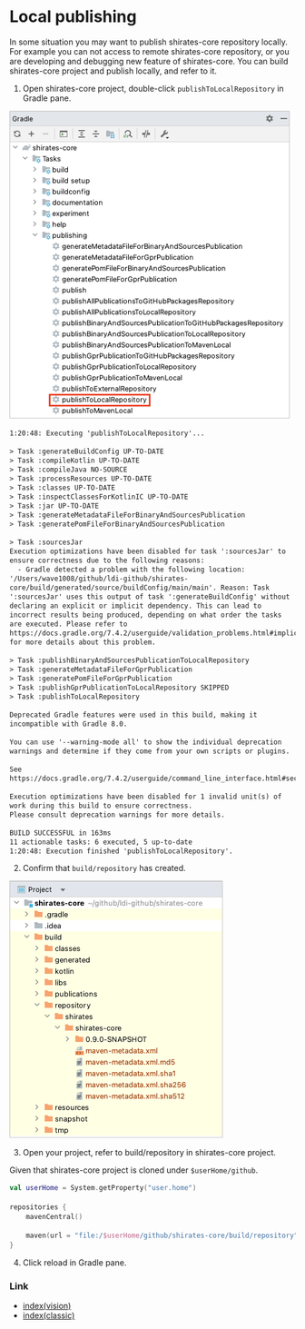# Local publishing

In some situation you may want to publish shirates-core repository locally. For example you can not access to remote
shirates-core repository, or you are developing and debugging new feature of shirates-core. You can build
shirates-core project and publish locally, and refer to it.

1. Open shirates-core project, double-click `publishToLocalRepository` in Gradle pane.

![](_images/publish_to_local_repository.png)

```
1:20:48: Executing 'publishToLocalRepository'...

> Task :generateBuildConfig UP-TO-DATE
> Task :compileKotlin UP-TO-DATE
> Task :compileJava NO-SOURCE
> Task :processResources UP-TO-DATE
> Task :classes UP-TO-DATE
> Task :inspectClassesForKotlinIC UP-TO-DATE
> Task :jar UP-TO-DATE
> Task :generateMetadataFileForBinaryAndSourcesPublication
> Task :generatePomFileForBinaryAndSourcesPublication

> Task :sourcesJar
Execution optimizations have been disabled for task ':sourcesJar' to ensure correctness due to the following reasons:
  - Gradle detected a problem with the following location: '/Users/wave1008/github/ldi-github/shirates-core/build/generated/source/buildConfig/main/main'. Reason: Task ':sourcesJar' uses this output of task ':generateBuildConfig' without declaring an explicit or implicit dependency. This can lead to incorrect results being produced, depending on what order the tasks are executed. Please refer to https://docs.gradle.org/7.4.2/userguide/validation_problems.html#implicit_dependency for more details about this problem.

> Task :publishBinaryAndSourcesPublicationToLocalRepository
> Task :generateMetadataFileForGprPublication
> Task :generatePomFileForGprPublication
> Task :publishGprPublicationToLocalRepository SKIPPED
> Task :publishToLocalRepository

Deprecated Gradle features were used in this build, making it incompatible with Gradle 8.0.

You can use '--warning-mode all' to show the individual deprecation warnings and determine if they come from your own scripts or plugins.

See https://docs.gradle.org/7.4.2/userguide/command_line_interface.html#sec:command_line_warnings

Execution optimizations have been disabled for 1 invalid unit(s) of work during this build to ensure correctness.
Please consult deprecation warnings for more details.

BUILD SUCCESSFUL in 163ms
11 actionable tasks: 6 executed, 5 up-to-date
1:20:48: Execution finished 'publishToLocalRepository'.
```

2. Confirm that `build/repository` has created.

![](_images/build_repository.png)

3. Open your project, refer to build/repository in shirates-core project.

Given that shirates-core project is cloned under `$userHome/github`.

```kotlin
val userHome = System.getProperty("user.home")

repositories {
    mavenCentral()

    maven(url = "file:/$userHome/github/shirates-core/build/repository")
}
```

4. Click reload in Gradle pane.

### Link

- [index(vision)](../../index.md)
- [index(classic)](../../classic/index.md)


